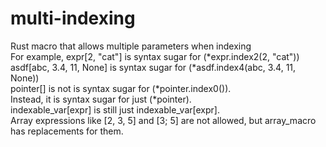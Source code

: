# multi-indexing
Rust macro that allows multiple parameters when indexing\
For example, expr[2, "cat"] is syntax sugar for (*expr.index2(2, "cat"))\
asdf[abc, 3.4, 11, None] is syntax sugar for (*asdf.index4(abc, 3.4, 11, None))\
pointer[] is not is syntax sugar for (*pointer.index0()).\
Instead, it is syntax sugar for just (*pointer).\
indexable_var[expr] is still just indexable_var[expr].\
Array expressions like [2, 3, 5] and [3; 5] are not allowed, but array_macro has replacements for them. 